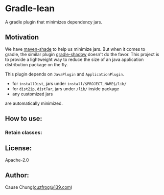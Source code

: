 # Gradle-lean

A gradle plugin that minimizes dependency jars.

## Motivation

We have [maven-shade](https://github.com/apache/maven-shade-plugin) to help us minimize jars. 
But when it comes to gradle, the similar plugin [gradle-shadow](https://github.com/johnrengelman/shadow) doesn't do the favor. 
This project is to provide a lightweight way to reduce the size of an java application distribution package on the fly.

This plugin depends on `JavaPlugin` and `ApplicationPlugin`.

* for `installDist`, jars under `install/$PROJECT_NAME$/lib/`
* for `distZip`, `distTar`, jars under `/lib/` inside package
* any customized jars

are automatically minimized.

## How to use:

### Retain classes:


## License:
Apache-2.0

## Author:
Cause Chung(cuzfrog@139.com)